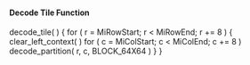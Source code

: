 #### Decode Tile Function

<div class="syntax">
decode_tile( ) {
    for ( r = MiRowStart; r < MiRowEnd; r += 8 ) {
        clear_left_context( )
        for ( c = MiColStart; c < MiColEnd; c += 8 )
            decode_partition( r, c, BLOCK_64X64 )
    }
}

</div>
